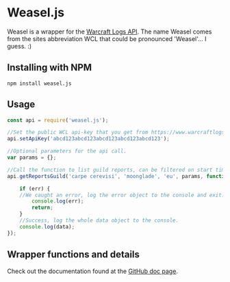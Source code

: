 Weasel.js
=========
Weasel is a wrapper for the [Warcraft Logs API](https://www.warcraftlogs.com/v1/docs). The name Weasel comes from the sites abbreviation WCL that could be pronounced 'Weasel'... I guess. :)

## Installing with NPM
```
npm install weasel.js
```

## Usage

```javascript
const api = require('weasel.js');

//Set the public WCL api-key that you get from https://www.warcraftlogs.com/accounts/changeuser
api.setApiKey('abcd123abcd123abcd123abcd123abcd123');

//Optional parameters for the api call.
var params = {};

//Call the function to list guild reports, can be filtered on start time and end time as a UNIX timestamp with the optional parameters @params.
api.getReportsGuild('carpe cerevisi', 'moonglade', 'eu', params, function(err, data) {

    if (err) {
    //We caught an error, log the error object to the console and exit.
        console.log(err);
        return;
    }
    //Success, log the whole data object to the console.
    console.log(data);
});

```

## Wrapper functions and details
Check out the documentation found at the [GitHub doc page](https://pintapoff.github.io/weasel.js/index.html).
